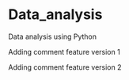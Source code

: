 # Data_analysis
Data analysis using Python 

Adding comment feature version 1 

Adding comment feature version 2
